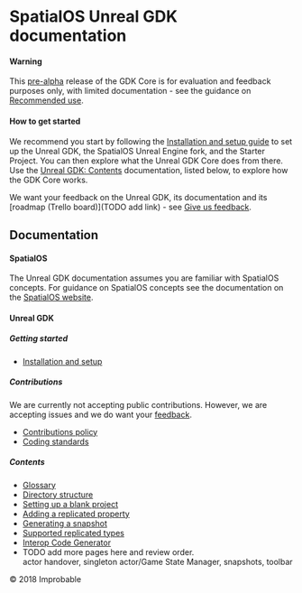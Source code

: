 # SpatialOS Unreal GDK documentation

#### Warning
This [pre-alpha](https://docs.improbable.io/reference/latest/shared/release-policy#maturity-stages) release of the GDK Core is for evaluation and feedback purposes only, with limited documentation - see the guidance on [Recommended use](../README.md#recommended-use).

#### How to get started
We recommend you start by following the [Installation and setup guide](setup-and-installing.md) to set up the Unreal GDK, the SpatialOS Unreal Engine fork, and the Starter Project. You can then explore what the Unreal GDK Core does from there. Use the [Unreal GDK: Contents](#contents) documentation, listed below, to explore how the GDK Core works.

We want your feedback on the Unreal GDK, its documentation and its [roadmap (Trello board)](TODO add link) - see [Give us feedback](../README.md#give-us-feedback).

## Documentation 

#### SpatialOS
The Unreal GDK documentation assumes you are familiar with SpatialOS concepts. For guidance on SpatialOS concepts see the documentation on the [SpatialOS website](https://docs.improbable.io/reference/latest/shared/concepts/spatialos).

#### Unreal GDK

##### Getting started
* [Installation and setup](setup-and-installing.md)

##### Contributions
We are currently not accepting public contributions. However, we are accepting issues and we do want your [feedback](../README.md#give-us-feedback).
* [Contributions policy](../.github/CONTRIBUTING.md)
* [Coding standards](contributions/unreal-gdk-coding-standards.md)

##### Contents
* [Glossary](content/glossary.md)
* [Directory structure](content/directory-structure.md)
* [Setting up a blank project](content/setting-up-a-blank-project.md)
* [Adding a replicated property](content/adding-a-replicated-property.md)
* [Generating a snapshot](content/generating-a-snapshot.md)
* [Supported replicated types](content/supported-replicated-types.md)
* [Interop Code Generator](content/interop.md)
* TODO add more pages here and review order. <br>
actor handover, singleton actor/Game State Manager, snapshots, toolbar

&copy; 2018 Improbable
